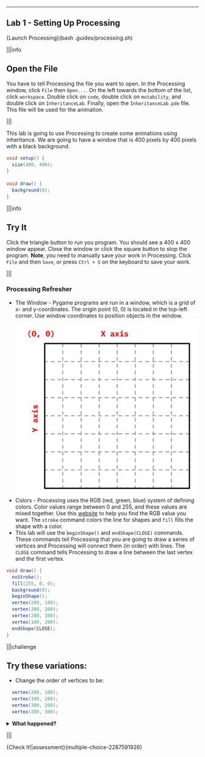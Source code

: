 ----------

## Lab 1 - Setting Up Processing

{Launch Processing}(bash .guides/processing.sh)

|||info
## Open the File
You have to tell Processing the file you want to open. In the Processing window, click `File` then `Open...`. On the left towards the bottom of the list, click `workspace`. Double click on `code`, double click on `mutability`, and double click on `InheritanceLab`. Finally, open the `InheritanceLab.pde` file. This file will be used for the animation.

|||

This lab is going to use Processing to create some animations using inheritance. We are going to have a window that is 400 pixels by 400 pixels with a black background.

```java
void setup() {
  size(400, 400);
}

void draw() {
  background(0);
}
```

|||info
## Try It
Click the triangle button to run you program. You should see a 400 x 400 window appear. Close the window or click the square button to stop the program. **Note**, you need to manually save your work in Processing. Click `File` and then `Save`, or press `Ctrl + S` on the keyboard to save your work.

|||

### Processing Refresher

* The Window - Pygame programs are run in a window, which is a grid of x- and y-coordinates. The origin point (0, 0) is located in the top-left corner. Use window coordinates to position objects in the window.
![The Window](.guides/img/mutability/Canvas.png)
* Colors - Processing uses the RGB (red, green, blue) system of defining colors. Color values range between 0 and 255, and these values are mixed together. Use this [website](https://htmlcolorcodes.com/color-picker/) to help you find the RGB value you want. The `stroke` command colors the line for shapes and `fill` fills the shape with a color.
* This lab will use the `beginShape()` and `endShape(CLOSE)` commands. These commands tell Processing that you are going to draw a series of vertices and Processing will connect them (in order) with lines. The `CLOSE` command tells Processing to draw a line between the last vertex and the first vertex.

```java
void draw() {
  noStroke();
  fill(255, 0, 0);
  background(0);
  beginShape();
  vertex(200, 100);
  vertex(300, 200);
  vertex(200, 300);
  vertex(100, 200);
  endShape(CLOSE);
}
```

|||challenge
## Try these variations:
* Change the order of vertices to be:

```java
  vertex(200, 100);
  vertex(100, 200);
  vertex(300, 200);
  vertex(200, 300);
```

<details>
  <summary><strong>What happened?</strong></summary>
  Processing draws a polygon in the order of the vertices. If you want a regular polygon, the vertices need to go in either clockwise or counterclockwise order. The first polygon used a clockwise pattern, while the second one used a zigzag pattern.<img src=".guides/img/inheritance/lab1.png" />
</details>

|||

{Check It!|assessment}(multiple-choice-2287591926)
